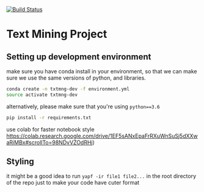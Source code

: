 [![Build Status](https://travis-ci.org/robroooh/txt-mng.svg?branch=master)](https://travis-ci.org/robroooh/txt-mng)

# Text Mining Project

## Setting up development environment

make sure you have conda install in your environment, so that we can make sure we use the same versions of python, and libraries. 

```sh
conda create -n txtmng-dev -f environment.yml
source activate txtmng-dev
```
alternatively, please make sure that you're using `python==3.6`
```sh
pip install -r requirements.txt
```
use colab for faster notebook style
https://colab.research.google.com/drive/1EF5sANxEpaFrRXuWnSuSj5dXXwaRiMBx#scrollTo=98NDvVZOdRHj)

## Styling
it might be a good idea to run `yapf -ir file1 file2...` in the root directory of the repo just to make your code have cuter format
